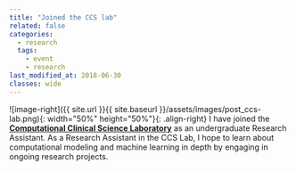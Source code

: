 ```yaml
---
title: "Joined the CCS lab"
related: false
categories:
  - research
  tags:
    - event
    - research
last_modified_at: 2018-06-30
classes: wide
---
```

![image-right]({{ site.url }}{{ site.baseurl }}/assets/images/post_ccs-lab.png){: width="50%" height="50%"}{: .align-right} I have joined the [**Computational Clinical Science Laboratory**](https://ccs-lab.github.io/) as an undergraduate Research Assistant.  As a Research Assistant in the CCS Lab, I hope to learn about computational modeling and machine learning in depth by engaging in ongoing research projects.
